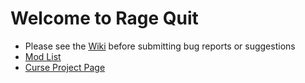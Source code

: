 # Welcome to Rage Quit

* Please see the [Wiki] before submitting bug reports or suggestions
* [Mod List]
* [Curse Project Page]



[Wiki]: Home.md
[Mod List]: Forthcomming
[Curse Project Page]: Forthcomming
